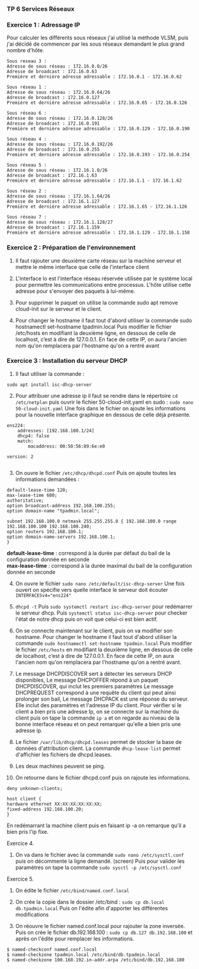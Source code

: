 ﻿### TP 6 Services Réseaux

### Exercice 1 : Adressage IP

Pour calculer les différents sous réseaux j'ai utilisé la méthode VLSM, puis j'ai décidé de commencer par les sous réseaux demandant le plus grand nombre d'hôte.

```
Sous reseau 3 :
Adresse de sous réseau : 172.16.0.0/26
Adresse de broadcast : 172.16.0.63 
Première et dernière adresse adressable : 172.16.0.1 - 172.16.0.62

```

```
Sous réseau 1 : 
Adresse de sous réseau : 172.16.0.64/26
Adresse de broadcast : 172.16.0.127
Première et dernière adresse adressable : 172.16.0.65 - 172.16.0.126

```

```
Sous réseau 6 :
Adresse de sous réseau : 172.16.0.128/26
Adresse de broadcast : 172.16.0.191
Première et dernière adresse adressable : 172.16.0.129 - 172.16.0.190

```

```
Sous réseau 4 : 
Adresse de sous réseau : 172.16.0.192/26
Adresse de broadcast : 172.16.0.255
Première et dernière adresse adressable : 172.16.0.193 - 172.16.0.254

```

```
Sous réseau 5 : 
Adresse de sous réseau : 172.16.1.0/26
Adresse de broadcast : 172.16.1.63
Première et dernière adresse adressable : 172.16.1.1 - 172.16.1.62

```

```
Sous réseau 2 : 
Adresse de sous réseau : 172.16.1.64/26
Adresse de broadcast : 172.16.1.127
Première et dernière adresse adressable : 172.16.1.65 - 172.16.1.126

```

```
Sous réseau 7 :
Adresse de sous réseau : 172.16.1.128/27
Adresse de broadcast : 172.16.1.159
Première et dernière adresse adressable : 172.16.1.129 - 172.16.1.158

```

### Exercice 2 : Préparation de l'environnement

1.  Il faut rajouter une deuxième carte réseau sur la machine serveur et mettre le même interface que celle de l'interface client
    
2.  L'interface lo est l'interface réseau réservée utilisée par le système local pour permettre les communications entre processus. L'hôte utilise cette adresse pour s'envoyer des paquets à lui-même.
    
3.  Pour supprimer le paquet on utilise la commande sudo apt remove cloud-init sur le serveur et le client.
    
4.  Pour changer le hostname il faut tout d'abord utiliser la commande sudo hostnamectl set-hostname tpadmin.local Puis modifier le fichier /etc/hosts en modifiant la deuxième ligne, en dessous de celle de localhost, c’est à dire de 127.0.0.1. En face de cette IP, on aura l'ancien nom qu'on remplacera par l'hostname qu'on a rentré avant
    

### Exercice 3 : Installation du serveur DHCP

1.  Il faut utiliser la commande :

```
sudo apt install isc-dhcp-server

```

2.  Pour attribuer une adresse ip il faut se rendre dans le répertoire  `cd /etc/netplan`  puis ouvrir le fichier 50-cloud-init.yaml en sudo :  `sudo nano 50-cloud-init.yaml`  Une fois dans le fichier on ajoute les informations pour la nouvelle interface graphique en dessous de celle déjà présente.

```
ens224: 
	addresses: [192.168.100.1/24]
	dhcp4: false
	match:
		macaddress: 00:50:56:89:6e:e0
	
version: 2


```

3.  On ouvre le fichier  `/etc/dhcp/dhcpd.conf`  Puis on ajoute toutes les informations demandées :

```
default-lease-time 120; 
max-lease-time 600; 
authoritative; 
option broadcast-address 192.168.100.255;  
option domain-name "tpadmin.local";

subnet 192.168.100.0 netmask 255.255.255.0 { 192.168.100.0 range 192.168.100.100 192.168.100.240;
option routers 192.168.100.1; 
option domain-name-servers 192.168.100.1;
}

```

**default-lease-time**  : correspond à la durée par défaut du bail de la configuration donnée en seconde  
**max-lease-time**  : correspond à la durée maximal du bail de la configuration donnée en seconde

4.  On ouvre le fichier  `sudo nano /etc/default/isc-dhcp-server`  Une fois ouvert on spécifie vers quelle interface le serveur doit écouter  `INTERFACESv4="ens224"`
    
5.  `dhcpd -t`  Puis  `sudo systemctl restart isc-dhcp-server`  pour redémarrer le serveur dhcp. Puis  `systemctl status isc-dhcp-server`  pour checker l'état de notre dhcp puis on voit que celui-ci est bien actif.
    
6.  On se connecte maintenant sur le client, puis on va modifier son hostname. Pour changer le hostname il faut tout d'abord utiliser la commande  `sudo hostnamectl set-hostname tpadmin.local`  Puis modifier le fichier  `/etc/hosts`  en modifiant la deuxième ligne, en dessous de celle de localhost, c’est à dire de 127.0.0.1. En face de cette IP, on aura l'ancien nom qu'on remplacera par l'hostname qu'on a rentré avant.
    
7.  Le message DHCPDISCOVER sert à détecter les serveurs DHCP disponibles, 
Le message DHCPOFFER répond à un paquet DHCPDISCOVER, qui inclut les premiers paramètres 
Le message DHCPREQUEST correspond à une requête du client qui peut ainsi prolonger son bail, 
Le message DHCPACK est une réponse du serveur. Elle inclut des paramètres et l'adresse IP du client. Pour vérifier si le client a bien pris une adresse Ip, on se connecte sur la machine du client puis on tape la commande  `ip a`  et on regarde au niveau de la bonne interface réseau et on peut remarquer qu'elle a bien pris une adresse ip.
    
9.  Le fichier  `/var/lib/dhcp/dhcpd.leases`  permet de stocker la base de données d'attribution client. La commande  `dhcp-lease-list`  permet d'affichier les fichiers de dhcpd.leases.
    
10.  Les deux machines peuvent se ping.
    
11.  On retourne dans le fichier dhcpd.conf puis on rajoute les informations.
    

```
deny unknown-clients;

host client { 
hardware ethernet XX:XX:XX:XX:XX:XX;
fixed-address 192.168.100.20;
}

```

En redémarrant la machine client puis en faisant ip -a on remarque qu'il a bien pris l'ip fixe.

Exercice 4.

1.  On va dans le fichier avec la commande  `sudo nano /etc/sysctl.conf`  puis on décommente la ligne demandé. (screen) Puis pour valider les paramètres on tape la commande  `sudo sysctl -p /etc/sysctl.conf`

Exercice 5.

1.  On édite le fichier  `/etc/bind/named.conf.local`
    
2.  On crée la copie dans le dossier /etc/bind :  `sudo cp db.local db.tpadmin.local`  Puis on l'édite afin d'apporter les différentes modifications
    
3.  On réouvre le fichier named.conf.local pour rajouter la zone inversée. Puis on crée le fichier db.192.168.100 :  `sudo cp db.127 db.192.168.100`  et après on l'édite pour remplacer les informations.
    

```
$ named-checkconf named.conf.local 
$ named-checkzone tpadmin.local /etc/bind/db.tpadmin.local
$ named-checkzone 100.168.192.in-addr.arpa /etc/bind/db.192.168.100
```
